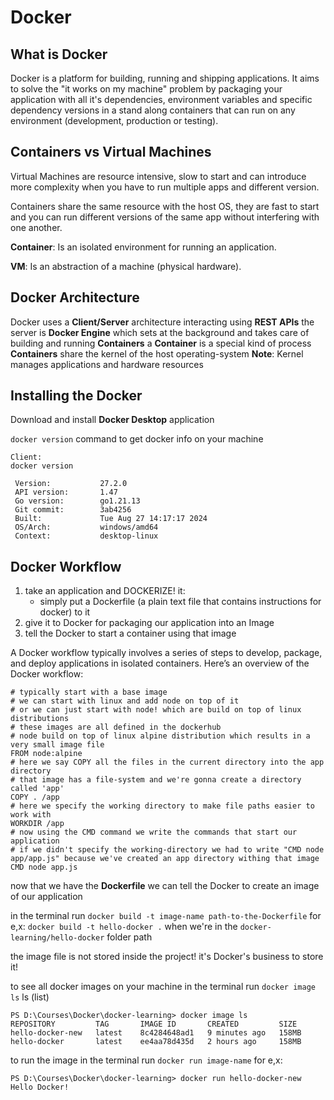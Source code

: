 # Docker

## What is Docker

Docker is a platform for building, running and shipping applications. It aims to solve the "it works on my machine"
problem by packaging your application with all it's dependencies, environment variables and specific dependency versions in a stand along containers that can run on any environment (development, production or testing).

## Containers vs Virtual Machines

Virtual Machines are resource intensive, slow to start and can introduce more complexity when you have to run multiple apps and different version.

Containers share the same resource with the host OS, they are fast to start and you can run different versions of the same app without interfering with one another.

**Container**: Is an isolated environment for running an application.

**VM**: Is an abstraction of a machine (physical hardware).

## Docker Architecture

Docker uses a **Client/Server** architecture interacting using **REST APIs** the server is **Docker Engine** which sets at the background and takes care of building and running **Containers** a **Container** is a special kind of process **Containers** share the kernel of the host operating-system
**Note**: Kernel manages applications and hardware resources

## Installing the Docker

Download and install **Docker Desktop** application

`docker version` command to get docker info on your machine

```terminal
Client:
docker version

 Version:           27.2.0
 API version:       1.47
 Go version:        go1.21.13
 Git commit:        3ab4256
 Built:             Tue Aug 27 14:17:17 2024
 OS/Arch:           windows/amd64
 Context:           desktop-linux
```

## Docker Workflow

1. take an application and DOCKERIZE! it:
   - simply put a Dockerfile (a plain text file that contains instructions for docker) to it
2. give it to Docker for packaging our application into an Image
3. tell the Docker to start a container using that image

A Docker workflow typically involves a series of steps to develop, package, and deploy applications in isolated containers. Here’s an overview of the Docker workflow:

```docker
# typically start with a base image
# we can start with linux and add node on top of it
# or we can just start with node! which are build on top of linux distributions
# these images are all defined in the dockerhub
# node build on top of linux alpine distribution which results in a very small image file
FROM node:alpine
# here we say COPY all the files in the current directory into the app directory
# that image has a file-system and we're gonna create a directory called 'app'
COPY . /app
# here we specify the working directory to make file paths easier to work with
WORKDIR /app
# now using the CMD command we write the commands that start our application
# if we didn't specify the working-directory we had to write "CMD node app/app.js" because we've created an app directory withing that image
CMD node app.js
```

now that we have the **Dockerfile** we can tell the Docker to create an image of our application

in the terminal run `docker build -t image-name path-to-the-Dockerfile` for e,x: `docker build -t hello-docker .` when we're in the `docker-learning/hello-docker` folder path

the image file is not stored inside the project! it's Docker's business to store it!

to see all docker images on your machine in the terminal run `docker image ls` ls (list)

```terminal
PS D:\Courses\Docker\docker-learning> docker image ls
REPOSITORY         TAG       IMAGE ID       CREATED         SIZE
hello-docker-new   latest    8c4284648ad1   9 minutes ago   158MB
hello-docker       latest    ee4aa78d435d   2 hours ago     158MB
```

to run the image in the terminal run `docker run image-name` for e,x:

```terminal
PS D:\Courses\Docker\docker-learning> docker run hello-docker-new
Hello Docker!
```
